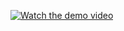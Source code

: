 [![Watch the demo video](https://raw.githubusercontent.com/HugoNienhausen/ticket-reader-app/main/Screenshot%202025-02-09%20at%2020.56.31.png)](https://raw.githubusercontent.com/HugoNienhausen/ticket-reader-app/main/Demo.mp4)
